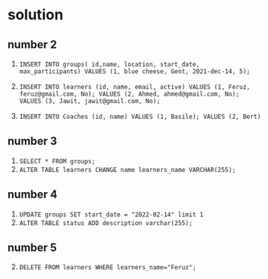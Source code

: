 # solution
## number 2
1. `INSERT INTO groups( id,name, location, start_date, max_participants)
   VALUES (1, blue cheese, Gent, 2021-dec-14, 5);`

2. `INSERT INTO learners (id, name, email, active)
   VALUES (1, Feruz, feruz@gmail.com, No);
   VALUES (2, Ahmed, ahmed@gmail.com, No); 
   VALUES (3, Jawit, jawit@gmail.com, No);`
3. `INSERT INTO Coaches (id, name)
   VALUES (1, Basile);
   VALUES (2, Bert)`

## number 3

1. `SELECT * FROM groups;`
2. `ALTER TABLE learners CHANGE name learners_name VARCHAR(255);`

## number 4
 1. `UPDATE groups SET start_date = "2022-02-14" limit 1`
 2. `ALTER TABLE status ADD description varchar(255);`

## number 5
 2. `DELETE FROM learners WHERE learners_name="Feruz";`
